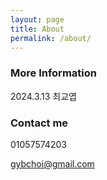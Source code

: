 ```yaml
---
layout: page
title: About
permalink: /about/
---
```


### More Information

2024.3.13 최교엽

### Contact me

01057574203

[gybchoi@gmail.com](mailto:gybchoi@gmail.com)
